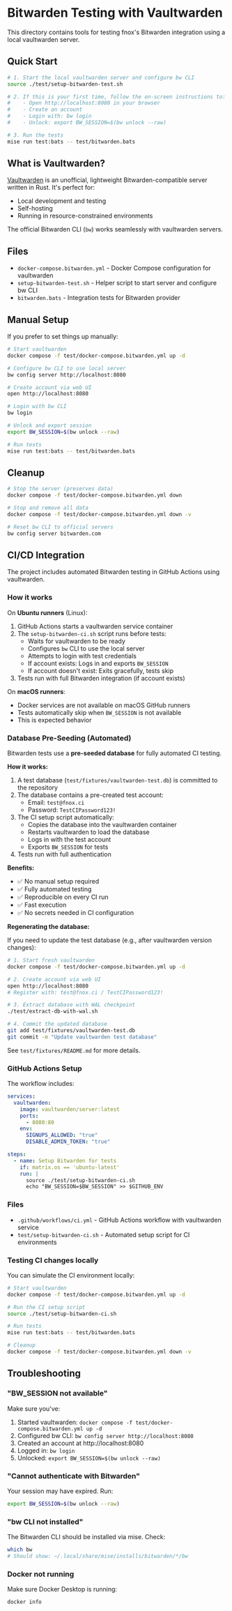 # Bitwarden Testing with Vaultwarden

This directory contains tools for testing fnox's Bitwarden integration using a local vaultwarden server.

## Quick Start

```bash
# 1. Start the local vaultwarden server and configure bw CLI
source ./test/setup-bitwarden-test.sh

# 2. If this is your first time, follow the on-screen instructions to:
#    - Open http://localhost:8080 in your browser
#    - Create an account
#    - Login with: bw login
#    - Unlock: export BW_SESSION=$(bw unlock --raw)

# 3. Run the tests
mise run test:bats -- test/bitwarden.bats
```

## What is Vaultwarden?

[Vaultwarden](https://github.com/dani-garcia/vaultwarden) is an unofficial, lightweight Bitwarden-compatible server written in Rust. It's perfect for:

- Local development and testing
- Self-hosting
- Running in resource-constrained environments

The official Bitwarden CLI (`bw`) works seamlessly with vaultwarden servers.

## Files

- `docker-compose.bitwarden.yml` - Docker Compose configuration for vaultwarden
- `setup-bitwarden-test.sh` - Helper script to start server and configure bw CLI
- `bitwarden.bats` - Integration tests for Bitwarden provider

## Manual Setup

If you prefer to set things up manually:

```bash
# Start vaultwarden
docker compose -f test/docker-compose.bitwarden.yml up -d

# Configure bw CLI to use local server
bw config server http://localhost:8080

# Create account via web UI
open http://localhost:8080

# Login with bw CLI
bw login

# Unlock and export session
export BW_SESSION=$(bw unlock --raw)

# Run tests
mise run test:bats -- test/bitwarden.bats
```

## Cleanup

```bash
# Stop the server (preserves data)
docker compose -f test/docker-compose.bitwarden.yml down

# Stop and remove all data
docker compose -f test/docker-compose.bitwarden.yml down -v

# Reset bw CLI to official servers
bw config server bitwarden.com
```

## CI/CD Integration

The project includes automated Bitwarden testing in GitHub Actions using vaultwarden.

### How it works

On **Ubuntu runners** (Linux):

1. GitHub Actions starts a vaultwarden service container
2. The `setup-bitwarden-ci.sh` script runs before tests:
   - Waits for vaultwarden to be ready
   - Configures `bw` CLI to use the local server
   - Attempts to login with test credentials
   - If account exists: Logs in and exports `BW_SESSION`
   - If account doesn't exist: Exits gracefully, tests skip
3. Tests run with full Bitwarden integration (if account exists)

On **macOS runners**:

- Docker services are not available on macOS GitHub runners
- Tests automatically skip when `BW_SESSION` is not available
- This is expected behavior

### Database Pre-Seeding (Automated)

Bitwarden tests use a **pre-seeded database** for fully automated CI testing.

**How it works:**

1. A test database (`test/fixtures/vaultwarden-test.db`) is committed to the repository
2. The database contains a pre-created test account:
   - Email: `test@fnox.ci`
   - Password: `TestCIPassword123!`
3. The CI setup script automatically:
   - Copies the database into the vaultwarden container
   - Restarts vaultwarden to load the database
   - Logs in with the test account
   - Exports `BW_SESSION` for tests
4. Tests run with full authentication

**Benefits:**

- ✅ No manual setup required
- ✅ Fully automated testing
- ✅ Reproducible on every CI run
- ✅ Fast execution
- ✅ No secrets needed in CI configuration

**Regenerating the database:**

If you need to update the test database (e.g., after vaultwarden version changes):

```bash
# 1. Start fresh vaultwarden
docker compose -f test/docker-compose.bitwarden.yml up -d

# 2. Create account via web UI
open http://localhost:8080
# Register with: test@fnox.ci / TestCIPassword123!

# 3. Extract database with WAL checkpoint
./test/extract-db-with-wal.sh

# 4. Commit the updated database
git add test/fixtures/vaultwarden-test.db
git commit -m "Update vaultwarden test database"
```

See `test/fixtures/README.md` for more details.

### GitHub Actions Setup

The workflow includes:

```yaml
services:
  vaultwarden:
    image: vaultwarden/server:latest
    ports:
      - 8080:80
    env:
      SIGNUPS_ALLOWED: "true"
      DISABLE_ADMIN_TOKEN: "true"

steps:
  - name: Setup Bitwarden for tests
    if: matrix.os == 'ubuntu-latest'
    run: |
      source ./test/setup-bitwarden-ci.sh
      echo "BW_SESSION=$BW_SESSION" >> $GITHUB_ENV
```

### Files

- `.github/workflows/ci.yml` - GitHub Actions workflow with vaultwarden service
- `test/setup-bitwarden-ci.sh` - Automated setup script for CI environments

### Testing CI changes locally

You can simulate the CI environment locally:

```bash
# Start vaultwarden
docker compose -f test/docker-compose.bitwarden.yml up -d

# Run the CI setup script
source ./test/setup-bitwarden-ci.sh

# Run tests
mise run test:bats -- test/bitwarden.bats

# Cleanup
docker compose -f test/docker-compose.bitwarden.yml down -v
```

## Troubleshooting

### "BW_SESSION not available"

Make sure you've:

1. Started vaultwarden: `docker compose -f test/docker-compose.bitwarden.yml up -d`
2. Configured bw CLI: `bw config server http://localhost:8080`
3. Created an account at http://localhost:8080
4. Logged in: `bw login`
5. Unlocked: `export BW_SESSION=$(bw unlock --raw)`

### "Cannot authenticate with Bitwarden"

Your session may have expired. Run:

```bash
export BW_SESSION=$(bw unlock --raw)
```

### "bw CLI not installed"

The Bitwarden CLI should be installed via mise. Check:

```bash
which bw
# Should show: ~/.local/share/mise/installs/bitwarden/*/bw
```

### Docker not running

Make sure Docker Desktop is running:

```bash
docker info
```
